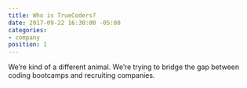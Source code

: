 ```yaml
---
title: Who is TrueCoders?
date: 2017-09-22 16:30:00 -05:00
categories:
- company
position: 1
---
```


We’re kind of a different animal. We’re trying to bridge the gap between coding bootcamps and recruiting companies.